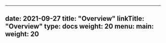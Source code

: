 
---
date: 2021-09-27
title: "Overview"
linkTitle: "Overview"
type: docs
weight: 20
menu:
  main:
    weight: 20
---




